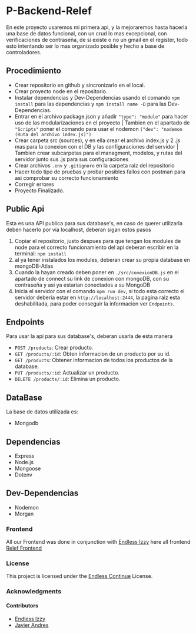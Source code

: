 # P-Backend-Relef

En este proyecto usaremos mi primera api, y la mejoraremos hasta hacerla una base de datos funcional, con un crud lo mas excepcional, con verificaciones de contraseña, de si existe o no un gmail en el register, todo esto intentando ser lo mas organizado posible y hecho a base de controladores.

## Procedimiento

- Crear repositorio en github y sincronizarlo en el local.
- Crear proyecto node en el repositorio.
- Instalar dependencias y Dev-Dependencias usando el comando `npm install` para las dependencias y `npm install name -D` para las Dev-Dependencias.
- Entrar en el archivo package.json y añadir `"type": "module"` para hacer uso de las modularizaciones en el proyecto | Tambien en el apartado de `"Scripts"` poner el comando para usar el nodemon `("dev": "nodemon (Ruta del archivo index.js)")`
- Crear carpeta src (sources), y en ella crear el archivo index.js y 2 .js mas para la conexion con el DB y las configuraciones del servidor | Tambien crear subcarpetas para el managment, modelos, y rutas del servidor junto sus .js para sus configuraciones
- Crear archivos `.env` y `.gitignore` en la carpeta raiz del repositorio
- Hacer todo tipo de pruebas y probar posibles fallos con postman para asi comprobar su correcto funcionamiento
- Corregir errores
- Proyecto Finalizado.

## Public Api

Esta es una API publica para sus database's, en caso de querer utilizarla deben hacerlo por via localhost, deberan sigan estos pasos

1. Copiar el repositorio, justo despues para que tengan los modules de node para el correcto funcionamiento del api deberan escribir en la terminal: `npm install`
2. al ya tener instalados los modules, deberan crear su propia database en mongoDB-Atlas
3. Cuando la hayan creado deben poner en `./src/conexionDB.js` en el apartado de connect su link de conexion con mongoDB, con su contraseña y asi ya estarian conectados a su MongoDB
4. Inicia el servidor con el comando `npm run dev`, si todo esta correcto el servidor deberia estar en `http://localhost:2444`, la pagina raiz esta deshabilitada, para poder conseguir la informacion ver `Endpoints`.

## Endpoints

Para usar la api para sus database's, deberan usarla de esta manera

- `POST /products`: Crear producto.
- `GET /products/:id`: Obten informacion de un producto por su id.
- `GET /products`: Obtener informacion de todos los productos de la database.
- `PUT /products/:id`: Actualizar un producto.
- `DELETE /products/:id`: Elimina un producto.

## DataBase

La base de datos utilizada es:

- Mongodb

## Dependencias

- Express
- Node.js
- Mongoose
- Dotenv

## Dev-Dependencias

- Nodemon
- Morgan

### Frontend

All our Frontend was done in conjunction with [Endless Izzy](https://github.com/Izzyyz) here all frontend [Relef Frontend](https://github.com/Izzyyz/Relef)

### License

This project is licensed under the [Endless Continue](https://github.com/Endless-Continue) License.

### Acknowledgments

#### Contributors

- [Endless Izzy](https://github.com/Izzyyz)
- [Javier Andres](https://github.com/javierandres-dev)
